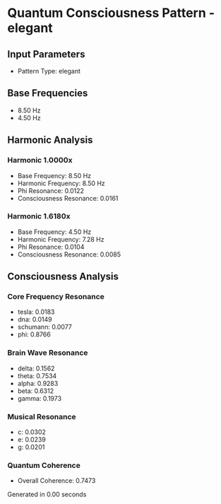 # Quantum Consciousness Pattern - elegant

## Input Parameters
- Pattern Type: elegant

## Base Frequencies
- 8.50 Hz
- 4.50 Hz

## Harmonic Analysis

### Harmonic 1.0000x
- Base Frequency: 8.50 Hz
- Harmonic Frequency: 8.50 Hz
- Phi Resonance: 0.0122
- Consciousness Resonance: 0.0161

### Harmonic 1.6180x
- Base Frequency: 4.50 Hz
- Harmonic Frequency: 7.28 Hz
- Phi Resonance: 0.0104
- Consciousness Resonance: 0.0085

## Consciousness Analysis

### Core Frequency Resonance
- tesla: 0.0183
- dna: 0.0149
- schumann: 0.0077
- phi: 0.8766

### Brain Wave Resonance
- delta: 0.1562
- theta: 0.7534
- alpha: 0.9283
- beta: 0.6312
- gamma: 0.1973

### Musical Resonance
- c: 0.0302
- e: 0.0239
- g: 0.0201

### Quantum Coherence
- Overall Coherence: 0.7473

Generated in 0.00 seconds

